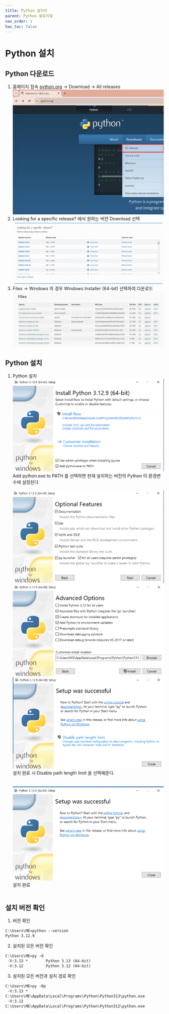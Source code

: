 ```yaml
---
title: Python 설치치
parent: Python 튜토리얼
nav_order: 1
has_toc: false
---
```

# Python 설치

## Python 다운로드  

1. 홈페이지 접속 [python.org](https://python.org) -> Download -> All releases  
![](Python_설치_001.png)
2. Looking for a specific release? 에서 원하는 버전 Download 선택  
![](Python_설치_002.png)
3. Files -> Windows 의 경우 Windows Installer (64-bit) 선택하여 다운로드  
![](Python_설치_003.png)

## Python 설치  

1. Python 설치  
![](Python_설치_004.png)  
Add python.exe to PATH 를 선택하면 현재 설치하는 버전의 Python 이 환경변수에 설정된다.<br><br>
![](Python_설치_005.png)  
![](Python_설치_006.png)  
![](Python_설치_007.png)  
설치 완료 시 Disable path length limit 을 선택해준다.<br><br>  
![](Python_설치_008.png)  
설치 완료<br><br>

## 설치 버전 확인  
1. 버전 확인  
```commandline
C:\Users\ME>python --version
Python 3.12.9
```
2. 설치된 모든 버전 확인  
```commandline
C:\Users\ME>py -0
 -V:3.13 *        Python 3.13 (64-bit)
 -V:3.12          Python 3.12 (64-bit)
```
3. 설치된 모든 버전과 설치 경로 확인  
```commandline
C:\Users\ME>py -0p
 -V:3.13 *        C:\Users\ME\AppData\Local\Programs\Python\Python313\python.exe
 -V:3.12          C:\Users\ME\AppData\Local\Programs\Python\Python312\python.exe
```